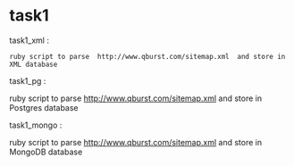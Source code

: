 task1
=====

task1_xml :

    ruby script to parse  http://www.qburst.com/sitemap.xml  and store in XML database


task1_pg :
  
  ruby script to parse  http://www.qburst.com/sitemap.xml  and store in Postgres database


task1_mongo :
  
  ruby script to parse  http://www.qburst.com/sitemap.xml  and store in MongoDB database
